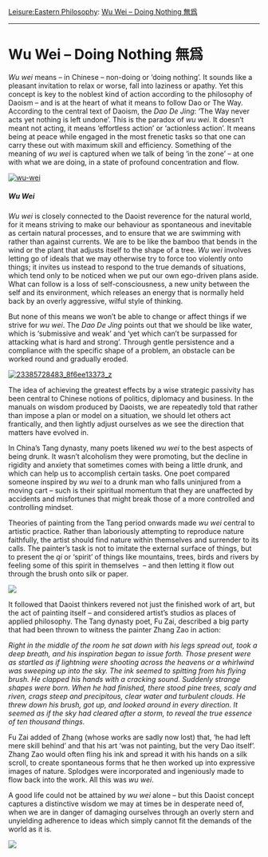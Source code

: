 [Leisure:](https://www.theschooloflife.com/thebookoflife/category/leisure/)[Eastern Philosophy](https://www.theschooloflife.com/thebookoflife/category/leisure/eastern-philosophy/): [Wu Wei – Doing Nothing 無爲](https://www.theschooloflife.com/thebookoflife/wu-wei-doing-nothing/)

* * *

# Wu Wei – Doing Nothing 無爲

_Wu wei_ means – in Chinese – non-doing or ‘doing nothing’. It sounds like a pleasant invitation to relax or worse, fall into laziness or apathy. Yet this concept is key to the noblest kind of action according to the philosophy of Daoism – and is at the heart of what it means to follow Dao or The Way. According to the central text of Daoism, the _Dao De Jing_: ‘The Way never acts yet nothing is left undone’. This is the paradox of _wu wei_. It doesn’t meant not acting, it means ‘effortless action’ or ‘actionless action’. It means being at peace while engaged in the most frenetic tasks so that one can carry these out with maximum skill and efficiency. Something of the meaning of _wu wei_ is captured when we talk of being ‘in the zone’ – at one with what we are doing, in a state of profound concentration and flow.

[![wu-wei](https://www.theschooloflife.com/thebookoflife/wp-content/uploads/2016/01/wu-wei.jpeg)](http://www.thebookoflife.org/wp-content/uploads/2016/01/wu-wei.jpeg)

##### Wu Wei

_Wu wei_ is closely connected to the Daoist reverence for the natural world, for it means striving to make our behaviour as spontaneous and inevitable as certain natural processes, and to ensure that we are swimming with rather than against currents. We are to be like the bamboo that bends in the wind or the plant that adjusts itself to the shape of a tree. _Wu wei_ involves letting go of ideals that we may otherwise try to force too violently onto things; it invites us instead to respond to the true demands of situations, which tend only to be noticed when we put our own ego-driven plans aside. What can follow is a loss of self-consciousness, a new unity between the self and its environment, which releases an energy that is normally held back by an overly aggressive, wilful style of thinking.

But none of this means we won’t be able to change or affect things if we strive for _wu wei_. The _Dao De Jing_ points out that we should be like water, which is ‘submissive and weak’ and ‘yet which can’t be surpassed for attacking what is hard and strong’. Through gentle persistence and a compliance with the specific shape of a problem, an obstacle can be worked round and gradually eroded. &nbsp;

[![23385728483_8f6ee13373_z](https://www.theschooloflife.com/thebookoflife/wp-content/uploads/2016/01/23385728483_8f6ee13373_z.jpg)](http://www.thebookoflife.org/wp-content/uploads/2016/01/23385728483_8f6ee13373_z.jpg)

The idea of achieving the greatest effects by a wise strategic passivity has been central to Chinese notions of politics, diplomacy and business. In the manuals on wisdom produced by Daoists, we are repeatedly told that rather than impose a plan or model on a situation, we should let others act frantically, and then lightly adjust ourselves as we see the direction that matters have evolved in.

In China’s Tang dynasty, many poets likened _wu wei_ to the best aspects of being drunk. It wasn’t alcoholism they were promoting, but the decline in rigidity and anxiety that sometimes comes with being a little drunk, and which can help us to accomplish certain tasks. One poet compared someone inspired by&nbsp;_wu wei_ to a drunk man who falls uninjured from a moving cart – such is their spiritual momentum that they are unaffected by accidents and misfortunes that might break those of a more controlled and controlling mindset.

Theories of painting from the Tang period onwards made _wu wei_ central to artistic practice. Rather than laboriously attempting to reproduce nature faithfully, the artist should find nature within themselves and surrender to its calls. The painter’s task is not to imitate the external surface of things, but to present the _qi_ or ‘spirit’ of things like mountains, trees, birds and rivers by feeling some of this spirit in themselves &nbsp;– and then letting it flow out through the brush onto silk or paper.

![](http://www.yayateahouse.co.nz/images/Art-Peace-With-Tea.jpg)

It followed that Daoist thinkers revered not just the finished work of art, but the act of painting itself – and considered artist’s studios as places of applied philosophy. The Tang dynasty poet, Fu Zai, described a big party that had been thrown to witness the painter Zhang Zao in action:

_Right in the middle of the room he sat down with his legs spread out, took a deep breath, and his inspiration began to issue forth. Those present were as startled as if lightning were shooting across the heavens or a whirlwind was sweeping up into the sky. The ink seemed to spitting from his flying brush. He clapped his hands with a cracking sound. Suddenly strange shapes were born. When he had finished, there stood pine trees, scaly and riven, crags steep and precipitous, clear water and turbulent clouds. He threw down his brush, got up, and looked around in every direction. It seemed as if the sky had cleared after a storm, to reveal the true essence of ten thousand things._

Fu Zai added of Zhang (whose works are sadly now lost) that, ‘he had left mere skill behind’ and that his art ‘was not painting, but the very Dao itself’. Zhang Zao would often fling his ink and spread it with his hands on a silk scroll, to create spontaneous forms that he then worked up into expressive images of nature. Splodges were incorporated and ingeniously made to flow back into the work. All this was _wu wei_.

A good life could not be attained by _wu wei_ alone – but this Daoist concept captures a distinctive wisdom we may at times be in desperate need of, when we are in danger of damaging ourselves through an overly stern and unyielding adherence to ideas which simply cannot fit the demands of the world as it is.

[![](https://img.youtube.com/vi/NvZi7ZV-SWI/0.jpg)](https://www.youtube.com/embed/NvZi7ZV-SWI '')
